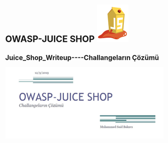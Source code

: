 # OWASP-JUICE SHOP ![alt text](https://github.com/CoOKieMNSTeR/Juice_Shop_Writeup/blob/master/JuiceShop_Logo_100px.png)
## Juice_Shop_Writeup----Challangeların Çözümü 
<a href="/Juice-Shop_C%C3%B6z%C3%BCm_Muhammed%20Said%20BAKIRCI.pdf" class="image fit"><img src="/Image/Pdf.JPG" alt=""></a>
